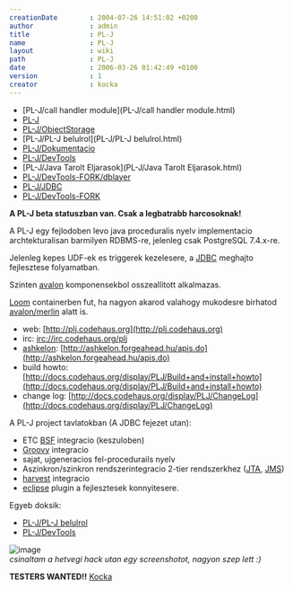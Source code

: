 ```yaml
---
creationDate        : 2004-07-26 14:51:02 +0200 
author              : admin 
title               : PL-J 
name                : PL-J 
layout              : wiki 
path                : PL-J 
date                : 2006-03-26 01:42:49 +0100 
version             : 1 
creator             : kocka 
---
```


-   [PL-J/call handler module](PL-J/call handler module.html)
-   [PL-J](PL-J.html)
-   [PL-J/ObjectStorage](PL-J/ObjectStorage.html)
-   [PL-J/PL-J belulrol](PL-J/PL-J belulrol.html)
-   [PL-J/Dokumentacio](PL-J/Dokumentacio.html)
-   [PL-J/DevTools](PL-J/DevTools.html)
-   [PL-J/Java Tarolt Eljarasok](PL-J/Java Tarolt Eljarasok.html)
-   [PL-J/DevTools-FORK/dblayer](PL-J/DevTools-FORK/dblayer.html)
-   [PL-J/JDBC](PL-J/JDBC.html)
-   [PL-J/DevTools-FORK](PL-J/DevTools-FORK.html)



__A PL-J beta statuszban van. Csak a legbatrabb harcosoknak!__

A PL-J egy fejlodoben levo java proceduralis nyelv implementacio archtekturalisan barmilyen RDBMS-re, jelenleg csak PostgreSQL 7.4.x-re.

Jelenleg kepes UDF-ek es triggerek kezelesere, a [JDBC](JDBC.html) meghajto fejlesztese folyamatban.

Szinten [avalon](avalon.html) komponensekbol osszeallitott alkalmazas.

[Loom](loom.html) containerben fut, ha nagyon akarod valahogy mukodesre birhatod [avalon/merlin](Missing.html) alatt is.

*   web: [http://plj.codehaus.org](http://plj.codehaus.org)
*   irc: [irc://irc.codehaus.org/plj](irc://irc.codehaus.org/plj)
*   [ashkelon](ashkelon.html): [http://ashkelon.forgeahead.hu/apis.do](http://ashkelon.forgeahead.hu/apis.do)
*   build howto: [http://docs.codehaus.org/display/PLJ/Build+and+install+howto](http://docs.codehaus.org/display/PLJ/Build+and+install+howto)
*   change log: [http://docs.codehaus.org/display/PLJ/ChangeLog](http://docs.codehaus.org/display/PLJ/ChangeLog)

A PL-J project tavlatokban (A JDBC fejezet utan):

*   ETC [BSF](BSF.html) integracio (keszuloben)
*   [Groovy](Groovy.html) integracio
*   sajat, ujgeneracios fel-procedurails nyelv
*   Aszinkron/szinkron rendszerintegracio 2-tier rendszerkhez ([JTA](JTA.html), [JMS](JMS.html))
*   [harvest](harvest.html) integracio
*   [eclipse](Eclipse.html) plugin a fejlesztesek konnyitesere.

Egyeb doksik:

*   [PL-J/PL-J belulrol](PL-J/PL-J%20belulrol.html)
*   [PL-J/DevTools](PL-J/DevTools.html)

![image](http://hackers.forgeahead.hu/space/PL-J/plj-jdbc-error.gif)<br/>
_csinaltam a hetvegi hack utan egy screenshotot, nagyon szep lett :)_

__TESTERS WANTED!!__ [Kocka](kocka.html)
